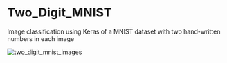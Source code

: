 # Two_Digit_MNIST
Image classification using Keras of a MNIST dataset with two hand-written numbers in each image

![two_digit_mnist_images](https://user-images.githubusercontent.com/29100899/69451660-d4b26b80-0d57-11ea-936b-e9e60fad5010.jpg)
